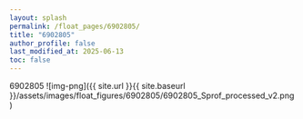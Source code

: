 ```yaml
---
layout: splash
permalink: /float_pages/6902805/
title: "6902805"
author_profile: false
last_modified_at: 2025-06-13
toc: false
---
```

 
6902805
![img-png]({{ site.url }}{{ site.baseurl }}/assets/images/float_figures/6902805/6902805_Sprof_processed_v2.png)